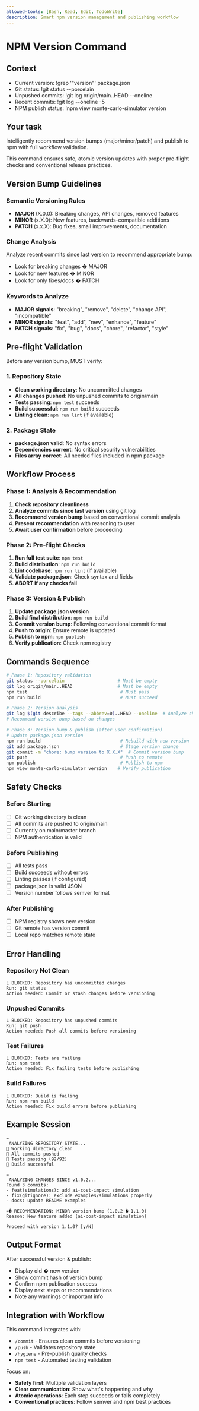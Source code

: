 ```yaml
---
allowed-tools: [Bash, Read, Edit, TodoWrite]
description: Smart npm version management and publishing workflow
---
```


# NPM Version Command

## Context
- Current version: !grep '"version"' package.json
- Git status: !git status --porcelain
- Unpushed commits: !git log origin/main..HEAD --oneline
- Recent commits: !git log --oneline -5
- NPM publish status: !npm view monte-carlo-simulator version

## Your task
Intelligently recommend version bumps (major/minor/patch) and publish to npm with full workflow validation.

This command ensures safe, atomic version updates with proper pre-flight checks and conventional release practices.

## Version Bump Guidelines

### Semantic Versioning Rules
- **MAJOR** (X.0.0): Breaking changes, API changes, removed features
- **MINOR** (x.X.0): New features, backwards-compatible additions
- **PATCH** (x.x.X): Bug fixes, small improvements, documentation

### Change Analysis
Analyze recent commits since last version to recommend appropriate bump:
- Look for breaking changes � MAJOR
- Look for new features � MINOR  
- Look for only fixes/docs � PATCH

### Keywords to Analyze
- **MAJOR signals**: "breaking", "remove", "delete", "change API", "incompatible"
- **MINOR signals**: "feat", "add", "new", "enhance", "feature"
- **PATCH signals**: "fix", "bug", "docs", "chore", "refactor", "style"

## Pre-flight Validation
Before any version bump, MUST verify:

### 1. Repository State
- **Clean working directory**: No uncommitted changes
- **All changes pushed**: No unpushed commits to origin/main
- **Tests passing**: `npm test` succeeds
- **Build successful**: `npm run build` succeeds
- **Linting clean**: `npm run lint` (if available)

### 2. Package State
- **package.json valid**: No syntax errors
- **Dependencies current**: No critical security vulnerabilities
- **Files array correct**: All needed files included in npm package

## Workflow Process

### Phase 1: Analysis & Recommendation
1. **Check repository cleanliness**
2. **Analyze commits since last version** using git log
3. **Recommend version bump** based on conventional commit analysis
4. **Present recommendation** with reasoning to user
5. **Await user confirmation** before proceeding

### Phase 2: Pre-flight Checks
1. **Run full test suite**: `npm test`
2. **Build distribution**: `npm run build`
3. **Lint codebase**: `npm run lint` (if available)
4. **Validate package.json**: Check syntax and fields
5. **ABORT if any checks fail**

### Phase 3: Version & Publish
1. **Update package.json version**
2. **Build final distribution**: `npm run build`
3. **Commit version bump**: Following conventional commit format
4. **Push to origin**: Ensure remote is updated
5. **Publish to npm**: `npm publish`
6. **Verify publication**: Check npm registry

## Commands Sequence

```bash
# Phase 1: Repository validation
git status --porcelain                    # Must be empty
git log origin/main..HEAD                 # Must be empty
npm test                                   # Must pass
npm run build                              # Must succeed

# Phase 2: Version analysis  
git log $(git describe --tags --abbrev=0)..HEAD --oneline  # Analyze changes
# Recommend version bump based on changes

# Phase 3: Version bump & publish (after user confirmation)
# Update package.json version
npm run build                              # Rebuild with new version
git add package.json                       # Stage version change
git commit -m "chore: bump version to X.X.X"  # Commit version bump
git push                                   # Push to remote
npm publish                                # Publish to npm
npm view monte-carlo-simulator version    # Verify publication
```

## Safety Checks

### Before Starting
- [ ] Git working directory is clean
- [ ] All commits are pushed to origin/main
- [ ] Currently on main/master branch
- [ ] NPM authentication is valid

### Before Publishing
- [ ] All tests pass
- [ ] Build succeeds without errors
- [ ] Linting passes (if configured)
- [ ] package.json is valid JSON
- [ ] Version number follows semver format

### After Publishing
- [ ] NPM registry shows new version
- [ ] Git remote has version commit
- [ ] Local repo matches remote state

## Error Handling

### Repository Not Clean
```
L BLOCKED: Repository has uncommitted changes
Run: git status
Action needed: Commit or stash changes before versioning
```

### Unpushed Commits
```
L BLOCKED: Repository has unpushed commits
Run: git push
Action needed: Push all commits before versioning
```

### Test Failures
```
L BLOCKED: Tests are failing
Run: npm test
Action needed: Fix failing tests before publishing
```

### Build Failures
```
L BLOCKED: Build is failing
Run: npm run build
Action needed: Fix build errors before publishing
```

## Example Session

```
=
 ANALYZING REPOSITORY STATE...
 Working directory clean
 All commits pushed
 Tests passing (92/92)
 Build successful

=
 ANALYZING CHANGES SINCE v1.0.2...
Found 3 commits:
- feat(simulations): add ai-cost-impact simulation
- fix(gitignore): exclude examples/simulations properly  
- docs: update README examples

=� RECOMMENDATION: MINOR version bump (1.0.2 � 1.1.0)
Reason: New feature added (ai-cost-impact simulation)

Proceed with version 1.1.0? [y/N]
```

## Output Format
After successful version & publish:
- Display old � new version
- Show commit hash of version bump
- Confirm npm publication success  
- Display next steps or recommendations
- Note any warnings or important info

## Integration with Workflow
This command integrates with:
- `/commit` - Ensures clean commits before versioning
- `/push` - Validates repository state
- `/hygiene` - Pre-publish quality checks
- `npm test` - Automated testing validation

Focus on:
- **Safety first**: Multiple validation layers
- **Clear communication**: Show what's happening and why
- **Atomic operations**: Each step succeeds or fails completely
- **Conventional practices**: Follow semver and npm best practices